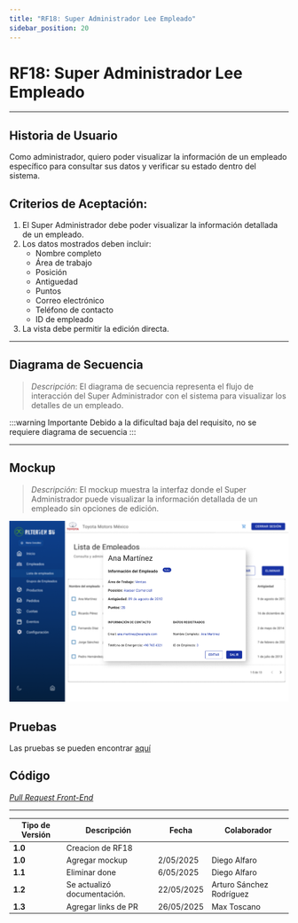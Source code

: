 ```yaml
---
title: "RF18: Super Administrador Lee Empleado"
sidebar_position: 20
---
```


# RF18: Super Administrador Lee Empleado

---

## Historia de Usuario

Como administrador, quiero poder visualizar la información de un empleado específico para consultar sus datos y verificar su estado dentro del sistema.

## **Criterios de Aceptación:**

1. El Super Administrador debe poder visualizar la información detallada de un empleado.
2. Los datos mostrados deben incluir:
   - Nombre completo
   - Área de trabajo
   - Posición
   - Antiguedad
   - Puntos
   - Correo electrónico
   - Teléfono de contacto
   - ID de empleado
3. La vista debe permitir la edición directa.

---

## **Diagrama de Secuencia**

> _Descripción_: El diagrama de secuencia representa el flujo de interacción del Super Administrador con el sistema para visualizar los detalles de un empleado.

:::warning Importante
Debido a la dificultad baja del requisito, no se requiere diagrama de secuencia
:::

---

## **Mockup**

> _Descripción_: El mockup muestra la interfaz donde el Super Administrador puede visualizar la información detallada de un empleado sin opciones de edición.

![alt_text](imagenes/RF18.png)

## Pruebas

Las pruebas se pueden encontrar [aquí](https://docs.google.com/spreadsheets/d/1NLGwGrGA5PVOEzLaqxa8Ts1D_Ng3QzzqNKWJYUzxD-M/edit?gid=1155764427#gid=1155764427)

## **Código**

_<u>[Pull Request Front-End](https://github.com/CodeAnd-Co/Frontend-Text-Lines/pull/52)</u>_

---

| **Tipo de Versión** | **Descripción**             | **Fecha**  | **Colaborador**          |
| ------------------- | --------------------------- | ---------- | ------------------------ |
| **1.0**             | Creacion de RF18            |            |                          |
| **1.0**             | Agregar mockup              | 2/05/2025  | Diego Alfaro             |
| **1.1**             | Eliminar done               | 6/05/2025  | Diego Alfaro             |
| **1.2**             | Se actualizó documentación. | 22/05/2025 | Arturo Sánchez Rodríguez |
| **1.3**             | Agregar links de PR         | 26/05/2025 | Max Toscano              |
